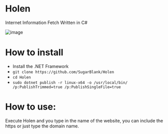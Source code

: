 # Holen
Internet Information Fetch Written in C#

![image](https://user-images.githubusercontent.com/64178604/117210164-53249100-adc5-11eb-9bd3-ef2e0963f4f1.png)

# How to install
* Install the .NET Framework
* ```git clone https://github.com/SugarBlank/Holen```
* ```cd Holen```
* ```sudo dotnet publish -r linux-x64 -o /usr/local/bin/ /p:PublishTrimmed=true /p:PublishSingleFile=true```

# How to use:
Execute Holen and you type in the name of the website, you can include the https or just type the domain name. 
